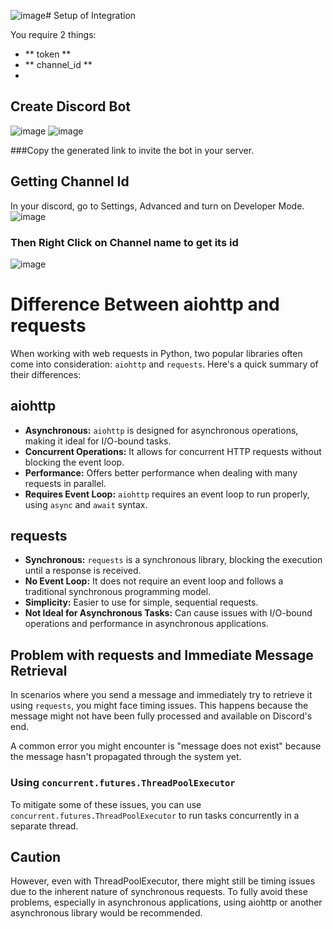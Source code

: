 ![image](https://github.com/teki9ll/Discord-Integration-using-Webhooks/assets/95670904/274a1773-85bb-4f0b-bce6-db6ffe18a824)# Setup of Integration

You require 2 things:
- ** token **
- ** channel_id **
- 

## Create Discord Bot
![image](https://github.com/teki9ll/Discord-Integration-using-Webhooks/assets/95670904/7bf19491-669a-4eb9-84d3-dc74639850ee)
![image](https://github.com/teki9ll/Discord-Integration-using-Webhooks/assets/95670904/a5fa36dc-2fba-4500-80d1-623cf74172f7)

###Copy the generated link to invite the bot in your server. 

## Getting Channel Id
In your discord, go to Settings, Advanced and turn on Developer Mode.
![image](https://github.com/teki9ll/Discord-Integration-using-Webhooks/assets/95670904/e797deea-a05f-41ac-8b40-1cb13caba128)

### Then Right Click on Channel name to get its id
![image](https://github.com/teki9ll/Discord-Integration-using-Webhooks/assets/95670904/2f294e46-ba02-4a7b-97b7-027437063618)


# Difference Between aiohttp and requests

When working with web requests in Python, two popular libraries often come into consideration: `aiohttp` and `requests`. Here's a quick summary of their differences:

## aiohttp

- **Asynchronous:** `aiohttp` is designed for asynchronous operations, making it ideal for I/O-bound tasks.
- **Concurrent Operations:** It allows for concurrent HTTP requests without blocking the event loop.
- **Performance:** Offers better performance when dealing with many requests in parallel.
- **Requires Event Loop:** `aiohttp` requires an event loop to run properly, using `async` and `await` syntax.

## requests

- **Synchronous:** `requests` is a synchronous library, blocking the execution until a response is received.
- **No Event Loop:** It does not require an event loop and follows a traditional synchronous programming model.
- **Simplicity:** Easier to use for simple, sequential requests.
- **Not Ideal for Asynchronous Tasks:** Can cause issues with I/O-bound operations and performance in asynchronous applications.

## Problem with requests and Immediate Message Retrieval

In scenarios where you send a message and immediately try to retrieve it using `requests`, you might face timing issues. This happens because the message might not have been fully processed and available on Discord's end.

A common error you might encounter is "message does not exist" because the message hasn't propagated through the system yet. 

### Using `concurrent.futures.ThreadPoolExecutor`

To mitigate some of these issues, you can use `concurrent.futures.ThreadPoolExecutor` to run tasks concurrently in a separate thread.

## Caution
However, even with ThreadPoolExecutor, there might still be timing issues due to the inherent nature of synchronous requests. To fully avoid these problems, especially in asynchronous applications, using aiohttp or another asynchronous library would be recommended.
 
